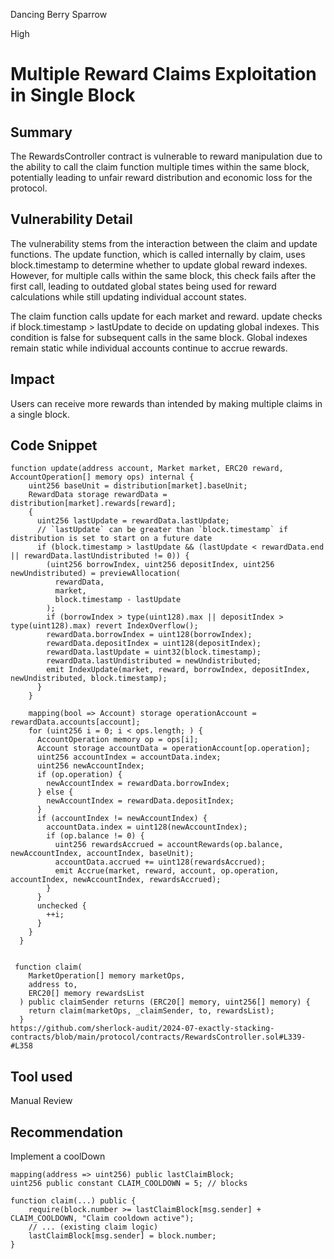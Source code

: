 Dancing Berry Sparrow

High

# Multiple Reward Claims Exploitation in Single Block

## Summary
The RewardsController contract is vulnerable to reward manipulation due to the ability to call the claim function multiple times within the same block, potentially leading to unfair reward distribution and economic loss for the protocol.

## Vulnerability Detail
The vulnerability stems from the interaction between the claim and update functions. The update function, which is called internally by claim, uses block.timestamp to determine whether to update global reward indexes. However, for multiple calls within the same block, this check fails after the first call, leading to outdated global states being used for reward calculations while still updating individual account states.

The claim function calls update for each market and reward.
update checks if block.timestamp > lastUpdate to decide on updating global indexes.
This condition is false for subsequent calls in the same block.
Global indexes remain static while individual accounts continue to accrue rewards.
## Impact
Users can receive more rewards than intended by making multiple claims in a single block.
## Code Snippet
```solidity
function update(address account, Market market, ERC20 reward, AccountOperation[] memory ops) internal {
    uint256 baseUnit = distribution[market].baseUnit;
    RewardData storage rewardData = distribution[market].rewards[reward];
    {
      uint256 lastUpdate = rewardData.lastUpdate;
      // `lastUpdate` can be greater than `block.timestamp` if distribution is set to start on a future date
      if (block.timestamp > lastUpdate && (lastUpdate < rewardData.end || rewardData.lastUndistributed != 0)) {
        (uint256 borrowIndex, uint256 depositIndex, uint256 newUndistributed) = previewAllocation(
          rewardData,
          market,
          block.timestamp - lastUpdate
        );
        if (borrowIndex > type(uint128).max || depositIndex > type(uint128).max) revert IndexOverflow();
        rewardData.borrowIndex = uint128(borrowIndex);
        rewardData.depositIndex = uint128(depositIndex);
        rewardData.lastUpdate = uint32(block.timestamp);
        rewardData.lastUndistributed = newUndistributed;
        emit IndexUpdate(market, reward, borrowIndex, depositIndex, newUndistributed, block.timestamp);
      }
    }

    mapping(bool => Account) storage operationAccount = rewardData.accounts[account];
    for (uint256 i = 0; i < ops.length; ) {
      AccountOperation memory op = ops[i];
      Account storage accountData = operationAccount[op.operation];
      uint256 accountIndex = accountData.index;
      uint256 newAccountIndex;
      if (op.operation) {
        newAccountIndex = rewardData.borrowIndex;
      } else {
        newAccountIndex = rewardData.depositIndex;
      }
      if (accountIndex != newAccountIndex) {
        accountData.index = uint128(newAccountIndex);
        if (op.balance != 0) {
          uint256 rewardsAccrued = accountRewards(op.balance, newAccountIndex, accountIndex, baseUnit);
          accountData.accrued += uint128(rewardsAccrued);
          emit Accrue(market, reward, account, op.operation, accountIndex, newAccountIndex, rewardsAccrued);
        }
      }
      unchecked {
        ++i;
      }
    }
  }


 function claim(
    MarketOperation[] memory marketOps,
    address to,
    ERC20[] memory rewardsList
  ) public claimSender returns (ERC20[] memory, uint256[] memory) {
    return claim(marketOps, _claimSender, to, rewardsList);
  }
https://github.com/sherlock-audit/2024-07-exactly-stacking-contracts/blob/main/protocol/contracts/RewardsController.sol#L339-#L358

```

## Tool used

Manual Review

## Recommendation
Implement a coolDown 
```solidity
mapping(address => uint256) public lastClaimBlock;
uint256 public constant CLAIM_COOLDOWN = 5; // blocks

function claim(...) public {
    require(block.number >= lastClaimBlock[msg.sender] + CLAIM_COOLDOWN, "Claim cooldown active");
    // ... (existing claim logic)
    lastClaimBlock[msg.sender] = block.number;
}
```